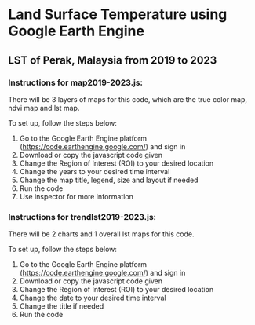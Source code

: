 # Land Surface Temperature using Google Earth Engine
## LST of Perak, Malaysia from 2019 to 2023

### Instructions for map2019-2023.js:
There will be 3 layers of maps for this code, which are the true color map, ndvi map and lst map.

To set up, follow the steps below:
1. Go to the Google Earth Engine platform (https://code.earthengine.google.com/) and sign in
2. Download or copy the javascript code given
3. Change the Region of Interest (ROI) to your desired location
4. Change the years to your desired time interval
5. Change the map title, legend, size and layout if needed
6. Run the code
7. Use inspector for more information

### Instructions for trendlst2019-2023.js:
There will be 2 charts and 1 overall lst maps for this code.

To set up, follow the steps below:
1. Go to the Google Earth Engine platform (https://code.earthengine.google.com/) and sign in
2. Download or copy the javascript code given
3. Change the Region of Interest (ROI) to your desired location
4. Change the date to your desired time interval
5. Change the title if needed
6. Run the code
